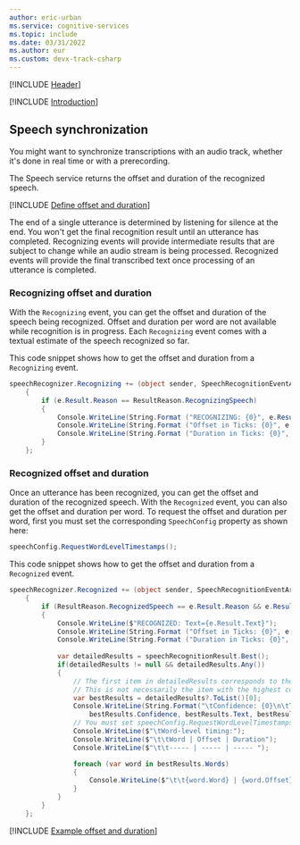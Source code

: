 ```yaml
---
author: eric-urban
ms.service: cognitive-services
ms.topic: include
ms.date: 03/31/2022
ms.author: eur
ms.custom: devx-track-csharp
---
```


[!INCLUDE [Header](../../common/csharp.md)]

[!INCLUDE [Introduction](intro.md)]

## Speech synchronization 

You might want to synchronize transcriptions with an audio track, whether it's done in real time or with a prerecording. 

The Speech service returns the offset and duration of the recognized speech. 

[!INCLUDE [Define offset and duration](define-offset-duration.md)]

The end of a single utterance is determined by listening for silence at the end. You won't get the final recognition result until an utterance has completed. Recognizing events will provide intermediate results that are subject to change while an audio stream is being processed. Recognized events will provide the final transcribed text once processing of an utterance is completed.

### Recognizing offset and duration

With the `Recognizing` event, you can get the offset and duration of the speech being recognized. Offset and duration per word are not available while recognition is in progress. Each `Recognizing` event comes with a textual estimate of the speech recognized so far.

This code snippet shows how to get the offset and duration from a `Recognizing` event. 

```csharp
speechRecognizer.Recognizing += (object sender, SpeechRecognitionEventArgs e) =>
    {
        if (e.Result.Reason == ResultReason.RecognizingSpeech)
        {        
            Console.WriteLine(String.Format ("RECOGNIZING: {0}", e.Result.Text));
            Console.WriteLine(String.Format ("Offset in Ticks: {0}", e.Result.OffsetInTicks));
            Console.WriteLine(String.Format ("Duration in Ticks: {0}", e.Result.Duration.Ticks));
        }
    };
```

### Recognized offset and duration
Once an utterance has been recognized, you can get the offset and duration of the recognized speech. With the `Recognized` event, you can also get the offset and duration per word. To request the offset and duration per word, first you must set the corresponding `SpeechConfig` property as shown here:

```csharp
speechConfig.RequestWordLevelTimestamps();
```

This code snippet shows how to get the offset and duration from a `Recognized` event. 

```csharp
speechRecognizer.Recognized += (object sender, SpeechRecognitionEventArgs e) =>
    {
        if (ResultReason.RecognizedSpeech == e.Result.Reason && e.Result.Text.Length > 0)
        {            
            Console.WriteLine($"RECOGNIZED: Text={e.Result.Text}");
            Console.WriteLine(String.Format ("Offset in Ticks: {0}", e.Result.OffsetInTicks));
            Console.WriteLine(String.Format ("Duration in Ticks: {0}", e.Result.Duration.Ticks));
                        
            var detailedResults = speechRecognitionResult.Best();
            if(detailedResults != null && detailedResults.Any())
            {
                // The first item in detailedResults corresponds to the recognized text.
                // This is not necessarily the item with the highest confidence number.
                var bestResults = detailedResults?.ToList()[0];
                Console.WriteLine(String.Format("\tConfidence: {0}\n\tText: {1}\n\tLexicalForm: {2}\n\tNormalizedForm: {3}\n\tMaskedNormalizedForm: {4}",
                    bestResults.Confidence, bestResults.Text, bestResults.LexicalForm, bestResults.NormalizedForm, bestResults.MaskedNormalizedForm));
                // You must set speechConfig.RequestWordLevelTimestamps() to get word-level timestamps.
                Console.WriteLine($"\tWord-level timing:");
                Console.WriteLine($"\t\tWord | Offset | Duration");
                Console.WriteLine($"\t\t----- | ----- | ----- ");

                foreach (var word in bestResults.Words)
                {
                    Console.WriteLine($"\t\t{word.Word} | {word.Offset} | {word.Duration}");
                }
            }
        }
    };
```

[!INCLUDE [Example offset and duration](example-offset-duration.md)]